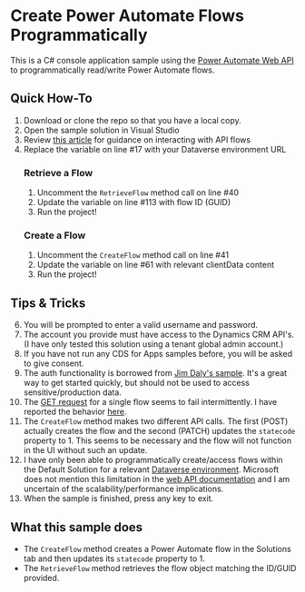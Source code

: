 ﻿# Create Power Automate Flows Programmatically

This is a C# console application sample using the [Power Automate Web API](https://docs.microsoft.com/en-us/power-automate/web-api) to programmatically read/write Power Automate flows. 

## Quick How-To
1. Download or clone the repo so that you have a local copy.
1. Open the sample solution in Visual Studio
2. Review [this article](https://techcommunity.microsoft.com/t5/blogs/blogworkflowpage/blog-id/Microsoft365PnPBlog/article-id/395) for guidance on interacting with API flows
3. Replace the variable on line #17 with your Dataverse environment URL
    ### Retrieve a Flow
    1. Uncomment the ```RetrieveFlow``` method call on line #40
    2. Update the variable on line #113 with flow ID (GUID)
    3. Run the project!
    ### Create a Flow
    1. Uncomment the ```CreateFlow``` method call on line #41
    2. Update the variable on line #61 with relevant clientData content
    3. Run the project!

## Tips & Tricks
6. You will be prompted to enter a valid username and password. 
7. The account you provide must have access to the Dynamics CRM API's. (I have only tested this solution using a tenant global admin account.)
9. If you have not run any CDS for Apps samples before, you will be asked to give consent.
10. The auth functionality is borrowed from [Jim Daly's sample](https://github.com/microsoft/PowerApps-Samples/tree/master/cds/webapi/C%23/ADALV3WhoAmI/ADALV3WhoAmI). It's a great way to get started quickly, but should not be used to access sensitive/production data. 
11. The [GET request](https://docs.microsoft.com/en-us/power-automate/web-api#update-a-cloud-flow) for a single flow seems to fail intermittently. I have reported the behavior [here](https://stackoverflow.com/questions/68627818/power-automate-web-api-get-failing-intermittently).
12. The ```CreateFlow``` method makes two different API calls. The first (POST) actually creates the flow and the second (PATCH) updates the ```statecode``` property to 1. This seems to be necessary and the flow will not function in the UI without such an update. 
13.  I have only been able to programmatically create/access flows within the Default Solution for a relevant [Dataverse environment](https://docs.microsoft.com/en-us/learn/modules/create-manage-environments/). Microsoft does not mention this limitation in the [web API documentation](https://docs.microsoft.com/en-us/power-automate/web-api) and I am uncertain of the scalability/performance implications.
14. When the sample is finished, press any key to exit.

## What this sample does
* The ```CreateFlow``` method creates a Power Automate flow in the Solutions tab and then updates its ```statecode``` property to 1.
* The ```RetrieveFlow``` method retrieves the flow object matching the ID/GUID provided.
